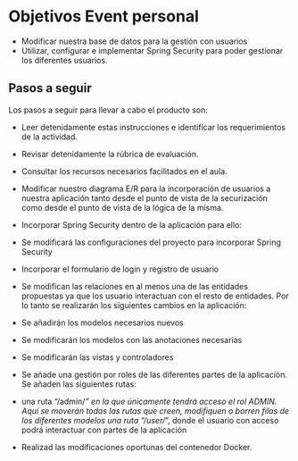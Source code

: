 # Objetivos Event personal
- Modificar nuestra base de datos para la gestión con usuarios
- Utilizar, configurar e implementar Spring Security para poder gestionar los diferentes usuarios.
## Pasos a seguir 
Los pasos a seguir para llevar a cabo el producto son:

- Leer detenidamente estas instrucciones e identificar los requerimientos de la actividad.
- Revisar detenidamente la rúbrica de evaluación. 
- Consultar los recursos necesarios facilitados en el aula.
- Modificar nuestro diagrama E/R para la incorporación de usuarios a nuestra aplicación tanto desde el punto de vista de la securización como desde el punto de vista de la lógica de la misma.
- Incorporar Spring Security dentro de la aplicación para ello:
- Se modificará las configuraciones del proyecto para incorporar Spring Security
- Incorporar el formulario de login y registro de usuario
- Se modifican las relaciones en al menos una de las entidades propuestas ya que los usuario interactuan con el resto de entidades. Por lo tanto se realizarán los siguientes cambios en la aplicación:

- Se añadirán los modelos necesarios nuevos
- Se modificarán los modelos con las anotaciones necesarias
- Se modificarán las vistas y controladores
- Se añade una gestión por roles de las diferentes partes de la aplicación. Se añaden las siguientes rutas:
- una ruta “/admin/*” en la que únicamente tendrá acceso el rol ADMIN. Aquí se moverán todas las rutas que creen, modifiquen o borren filas de los diferentes modelos
una ruta “/user/*”, donde el usuario con acceso podrá interactuar con partes de la aplicación
- Realizad las modificaciones oportunas del contenedor Docker.